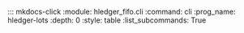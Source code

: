 ::: mkdocs-click
    :module: hledger_fifo.cli
    :command: cli
	:prog_name: hledger-lots
	:depth: 0
	:style: table
	:list_subcommands: True
	
<!-- TODO: Change -->
